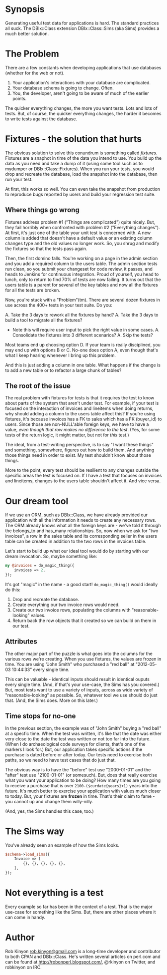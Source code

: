 # Synopsis #

Generating useful test data for applications is hard. The standard practices all
suck. The DBIx::Class extension DBIx::Class::Sims (aka Sims) provides a much
better solution.

# The Problem #

There are a few constants when developing applications that use databases
(whether for the web or not).

1. Your application's interactions with your database are complicated.
1. Your database schema is going to change. Often.
1. You, the developer, aren't going to be aware of much of the earlier points.

The quicker everything changes, the more you want tests. Lots and lots of tests.
But, of course, the quicker everything changes, the harder it becomes to write
tests against the database.

# Fixtures - the solution that hurts #

The obvious solution to solve this conundrum is something called *fixtures*. 
Fixtures are a snaphot in time of the data you intend to use. You build up the
data as you need and take a dump of it (using some tool such as to mydumper or
DBIx::Class::Fixtures). When you run your tests, you would drop and recreate the
database, load the snapshot into the database, then run your test.

At first, this works so well. You can even take the snapshot from production to
reproduce bugs reported by users and build your regression test suite.

## Where things go wrong ##

Fixtures address problem #1 ("Things are complicated") quite nicely. But, they
fail horribly when confronted with problem #2 ("Everything changes"). At first,
it's just one of the table your unit test is concerned with. A new column is
added that doesn't have a default value or an existing column changes type and
the old values no longer work. So, you shrug and modify the fixtures so that the
tests pass again.

Then, the first domino falls. You're working on a page in the admin section and
you add a required column to the users table. The admin section tests run clean,
so you submit your changeset for code review, it passes, and heads to Jenkins
for continuous integration. Proud of yourself, you head to lunch, only to return
to find 70% of tests are now failing. It turns out that the users table is a
parent for several of the key tables and now all the fixtures for all the tests
are broken.

Now, you're stuck with a "Problem"(tm). There are several dozen fixtures in use
across the 400+ tests in your test suite. Do you:

A. Take the 3 days to rework all the fixtures by hand?
A. Take the 3 days to build a tool to migrate all the fixtures?
   * Note this will require user input to pick the right value in some cases.
A. Consolidate the fixtures into 3 different scenarios?
A. Skip the tests?

Most teams end up choosing option D. If your team is really disciplined, you may
end up with options B or C. No-one does option A, even though that's what I keep
hearing whenever I bring up this problem.

And this is just adding a column in one table. What happens if the change is to
add a new table or to refactor a large chunk of tables?

## The root of the issue ##

The real problem with fixtures for tests is that it requires the test to know
about parts of the system that aren't under test. For example, if your test is
focused on the interaction of invoices and lineitems when doing returns, why
should adding a column to the users table affect this? If you're using fixtures,
it's because invoices has a FK to sales which has a FK (buyer\_id) to users.
Since those are non-NULL'able foreign keys, we have to have a value, *even
though that row makes no difference to the test*. (Yes, for some tests of the
return logic, it might matter, but not for *this* test.)

The ideal, from a test-writing perspective, is to say "I want these things" and
something, somewhere, figures out how to build them. And anything those things
need in order to exist. My test shouldn't know about those things.

More to the point, every test should be resilient to any changes outside the
specific areas the test is focused on. If I have a test that focuses on invoices
and lineitems, changes to the users table shouldn't affect it. And vice versa.

# Our dream tool #

If we use an ORM, such as DBIx::Class, we have already provided our application
with all the information it needs to create any necessary rows. The ORM already
knows what all the foreign keys are - we've told it through the belongs\_to and
has\_many relationships. So, now when we ask for "two invoices", a row in the
sales table and its corresponding seller in the users table can be created in
addition to the two rows in the invoices table.

Let's start to build up what our ideal tool would do by starting with our dream
invocation. So, maybe something like:
```perl
my @invoices = do_magic_thing({
    invoices => 2,
});
```
It's got "magic" in the name - a good start! `do_magic_thing()` would ideally do
this:
1. Drop and recreate the database.
1. Create everything our two invoice rows would need.
1. Create our two invoice rows, populating the columns with "reasonable-looking"
values.
1. Return back the row objects that it created so we can build on them in our
test.

## 

## Attributes ##

The other major part of the puzzle is what goes into the columns for the various
rows we're creating. When you use fixtures, the values are frozen in time. You
are using "John Smith" who purchased a "red ball" at "2012-05-03 10:44:33" every
single time.

This can be valuable - identical inputs should result in identical ouputs every
single time. (And, if that's your use-case, the Sims has you covered.) But, most
tests want to use a variety of inputs, across as wide variety of
"reasonable-looking" as possible. So, whatever tool we use should do just that.
(And, the Sims does. More on this later.)

## Time stops for no-one ##

In the previous section, the example was of "John Smith" buying a "red ball" at
a specfic time. When the test was written, it's like that the date was either
very close to the date the test was written or not too far into the future.
(When I do archaeological code surveys for clients, that's one of the markers I
look for.) But, our application takes specific actions if the purchase is dated
before or after today. Our tests need to exercise both paths, so we need to have
test cases that do just that.

The obvious way is to have the "before" test use "2000-01-01" and the "after"
test use "2100-01-01" (or somesuch). But, does that really exercise what you
want your application to be doing? How many times are you going to receive a
purchase that is over `2100-($curdate{years}+1)` years into the future. It's
much better to exercise your application with values much closer to today. But,
your fixtures are **frozen** in time. That's their claim to fame - you cannot up
and change them willy-nilly.

(And, yes, the Sims handles this case, too.)

# The Sims way #

You've already seen an example of how the Sims looks.
```perl
$schema->load_sims({
    Invoice => [
        {}, {}, {}, {}, {},
    ],
});
```

# Not everything is a test #

Every example so far has been in the context of a test. That is the major
use-case for something like the Sims. But, there are other places where it can
come in handy.

# Author #

Rob Kinyon <rob.kinyon@gmail.com> is a long-time developer and contributor to
both CPAN and DBIx::Class. He's written several articles on perl.com and can be
found at http://robonperl.blogspot.com/, @rkinyon on Twitter, and robkinyon on
IRC.
